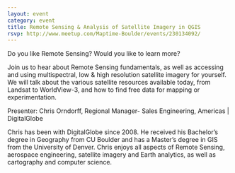 ```yaml
---
layout: event
category: event
title: Remote Sensing & Analysis of Satellite Imagery in QGIS
rsvp: http://www.meetup.com/Maptime-Boulder/events/230134092/
---
```


Do you like Remote Sensing? Would you like to learn more? 

Join us to hear about Remote Sensing fundamentals, as well as accessing and using multispectral, low & high resolution satellite imagery for yourself. We will talk about the various satellite resources available today, from Landsat to WorldView-3, and how to find free data for mapping or experimentation.

Presenter: Chris Orndorff, Regional Manager- Sales Engineering, Americas | DigitalGlobe

Chris has been with DigitalGlobe since 2008. He received his Bachelor’s degree in Geography from CU Boulder and has a Master’s degree in GIS from the University of Denver. Chris enjoys all aspects of Remote Sensing, aerospace engineering, satellite imagery and Earth analytics, as well as cartography and computer science.
